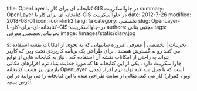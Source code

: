 title: OpenLayer کتابخانه ای برای کار با GIS در جاوااسکریپت
summary: OpenLayer کتابخانه ای برای کار با GIS در جاوااسکریپت
date: 2012-7-26
modified: 2018-08-01
icon:  icon-link2
lang: fa
category: تخصصی
slug: OpenLayer-کتابخانه-ای-برای-کار-با-GIS-در-جاوااسکریپت
authors: مجتبی بنائی
tags: تجربیات,تخصصی,معرفی
image: /images/static/diary.jpg

s: تجربیات | تخصصی | معرفی امروزه سایتهایی که به نحوی از امکانات نقشه استفاده می کنند رو به گسترش هستند . برای طراحی یک برنامه کاربردی تحت وبی که کاربر بتواند به راحتی از امکانات نقشه آن استفاده کند ، نیاز به کتابخانه هایی از توابع جاوااسکریپت دارد . یکی از این کتابخانه ها که مورد حمایت بنیاد نرم افزارهای مکانی بازمتن  نیز هست کتابخانه OpenLayer  است که با مدل سه لایه تولید نرم افزار (مدل، ویو ، کنترلر) کار می کند.  مثالی از سایت طراحی شده با این کتابخانه را می توانید در این آدرس ببینید.